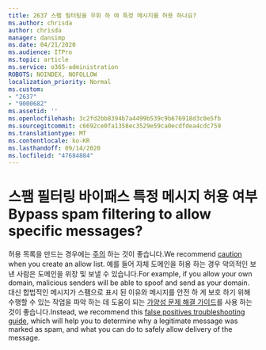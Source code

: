 ```yaml
---
title: 2637 스팸 필터링을 우회 하 여 특정 메시지를 허용 하나요?
ms.author: chrisda
author: chrisda
manager: dansimp
ms.date: 04/21/2020
ms.audience: ITPro
ms.topic: article
ms.service: o365-administration
ROBOTS: NOINDEX, NOFOLLOW
localization_priority: Normal
ms.custom:
- "2637"
- "9000682"
ms.assetid: ''
ms.openlocfilehash: 3c2fd2bb8394b7a4499b539c9b676918d3c0e5fb
ms.sourcegitcommit: c6692ce0fa1358ec3529e59ca0ecdfdea4cdc759
ms.translationtype: MT
ms.contentlocale: ko-KR
ms.lasthandoff: 09/14/2020
ms.locfileid: "47684884"
---
```

# <a name="bypass-spam-filtering-to-allow-specific-messages"></a><span data-ttu-id="0d5da-102">스팸 필터링 바이패스 특정 메시지 허용 여부</span><span class="sxs-lookup"><span data-stu-id="0d5da-102">Bypass spam filtering to allow specific messages?</span></span>

<span data-ttu-id="0d5da-103">허용 목록을 만드는 경우에는 [주의](https://docs.microsoft.com/exchange/troubleshoot/antispam/cautions-against-bypassing-spam-filters) 하는 것이 좋습니다.</span><span class="sxs-lookup"><span data-stu-id="0d5da-103">We recommend [caution](https://docs.microsoft.com/exchange/troubleshoot/antispam/cautions-against-bypassing-spam-filters) when you create an allow list.</span></span> <span data-ttu-id="0d5da-104">예를 들어 자체 도메인을 허용 하는 경우 악의적인 보낸 사람은 도메인을 위장 및 보낼 수 있습니다.</span><span class="sxs-lookup"><span data-stu-id="0d5da-104">For example, if you allow your own domain, malicious senders will be able to spoof and send as your domain.</span></span>  <span data-ttu-id="0d5da-105">대신 합법적인 메시지가 스팸으로 표시 된 이유와 메시지를 안전 하 게 보호 하기 위해 수행할 수 있는 작업을 파악 하는 데 도움이 되는 [가양성 문제 해결 가이드](https://docs.microsoft.com/microsoft-365/security/office-365-security/anti-spam-protection)를 사용 하는 것이 좋습니다.</span><span class="sxs-lookup"><span data-stu-id="0d5da-105">Instead, we recommend this [false positives troubleshooting guide](https://docs.microsoft.com/microsoft-365/security/office-365-security/anti-spam-protection), which will help you to determine why a legitimate message was marked as spam, and what you can do to safely allow delivery of the message.</span></span>
